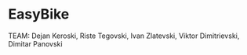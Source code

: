 # EasyBike

TEAM: Dejan Keroski, Riste Tegovski, Ivan Zlatevski, Viktor Dimitrievski, Dimitar Panovski
